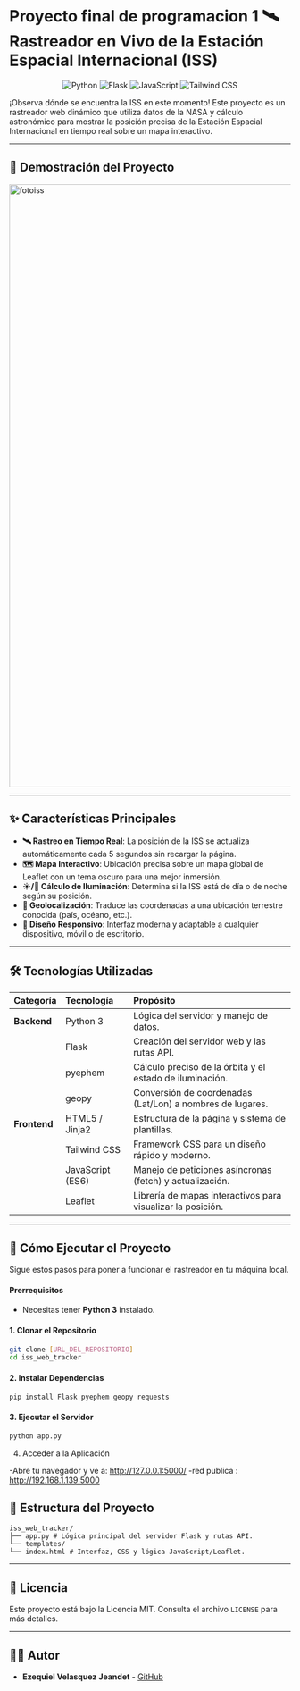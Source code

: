 # Proyecto final de programacion 1 🛰️ Rastreador en Vivo de la Estación Espacial Internacional (ISS)

<p align="center">
  <img src="https://img.shields.io/badge/Python-3776AB?style=for-the-badge&logo=python&logoColor=white" alt="Python"/>
  <img src="https://img.shields.io/badge/Flask-000000?style=for-the-badge&logo=flask&logoColor=white" alt="Flask"/>
  <img src="https://img.shields.io/badge/JavaScript-F7DF1E?style=for-the-badge&logo=javascript&logoColor=black" alt="JavaScript"/>
  <img src="https://img.shields.io/badge/Tailwind_CSS-38B2AC?style=for-the-badge&logo=tailwind-css&logoColor=white" alt="Tailwind CSS"/>
</p>

¡Observa dónde se encuentra la ISS en este momento! Este proyecto es un rastreador web dinámico que utiliza datos de la NASA y cálculo astronómico para mostrar la posición precisa de la Estación Espacial Internacional en tiempo real sobre un mapa interactivo.

---

## 🎥 Demostración del Proyecto

<img width="1919" height="1079" alt="fotoiss" src="https://github.com/user-attachments/assets/0d3cefdf-b92b-4149-98a0-f9086ae2332d" />  



---

## ✨ Características Principales

* **🛰️ Rastreo en Tiempo Real**: La posición de la ISS se actualiza automáticamente cada 5 segundos sin recargar la página.
* **🗺️ Mapa Interactivo**: Ubicación precisa sobre un mapa global de Leaflet con un tema oscuro para una mejor inmersión.
* **☀️/🌙 Cálculo de Iluminación**: Determina si la ISS está de día o de noche según su posición.
* **📍 Geolocalización**: Traduce las coordenadas a una ubicación terrestre conocida (país, océano, etc.).
* **📱 Diseño Responsivo**: Interfaz moderna y adaptable a cualquier dispositivo, móvil o de escritorio.

---

## 🛠️ Tecnologías Utilizadas

| Categoría  | Tecnología      | Propósito                                                      |
| :--------- | :-------------- | :------------------------------------------------------------- |
| **Backend** | Python 3        | Lógica del servidor y manejo de datos.                         |
|            | Flask           | Creación del servidor web y las rutas API.                     |
|            | pyephem         | Cálculo preciso de la órbita y el estado de iluminación.       |
|            | geopy           | Conversión de coordenadas (Lat/Lon) a nombres de lugares.      |
| **Frontend** | HTML5 / Jinja2  | Estructura de la página y sistema de plantillas.               |
|            | Tailwind CSS    | Framework CSS para un diseño rápido y moderno.                 |
|            | JavaScript (ES6)| Manejo de peticiones asíncronas (fetch) y actualización.        |
|            | Leaflet         | Librería de mapas interactivos para visualizar la posición.    |

---

## 🚀 Cómo Ejecutar el Proyecto

Sigue estos pasos para poner a funcionar el rastreador en tu máquina local.

#### Prerrequisitos
* Necesitas tener **Python 3** instalado.

#### 1. Clonar el Repositorio
```bash
git clone [URL_DEL_REPOSITORIO]
cd iss_web_tracker
```

#### 2. Instalar Dependencias
```bash
pip install Flask pyephem geopy requests

```
#### 3. Ejecutar el Servidor
```bash
python app.py
```

4. Acceder a la Aplicación
   
-Abre tu navegador y ve a: http://127.0.0.1:5000/
-red publica : http://192.168.1.139:5000


## 📂 Estructura del Proyecto
```
iss_web_tracker/
├── app.py # Lógica principal del servidor Flask y rutas API. 
└── templates/ 
└── index.html # Interfaz, CSS y lógica JavaScript/Leaflet.
```

---

## 📜 Licencia

Este proyecto está bajo la Licencia MIT. Consulta el archivo `LICENSE` para más detalles.

---

## 👨‍💻 Autor

* **Ezequiel Velasquez Jeandet** - [GitHub](https://github.com/ezevj)
